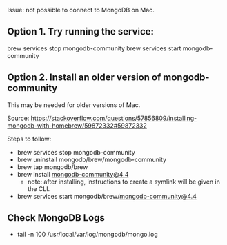 


Issue: not possible to connect to MongoDB on Mac.



## Option 1. Try running the service:

brew services stop mongodb-community
brew services start mongodb-community


## Option 2. Install an older version of mongodb-community

This may be needed for older versions of Mac.

Source:
  https://stackoverflow.com/questions/57856809/installing-mongodb-with-homebrew/59872332#59872332


Steps to follow:
- brew services stop mongodb-community
- brew uninstall mongodb/brew/mongodb-community
- brew tap mongodb/brew
- brew install mongodb-community@4.4
  - note: after installing, instructions to create a symlink will be given in the CLI.
- brew services start mongodb/brew/mongodb-community@4.4


## Check MongoDB Logs

- tail -n 100 /usr/local/var/log/mongodb/mongo.log


